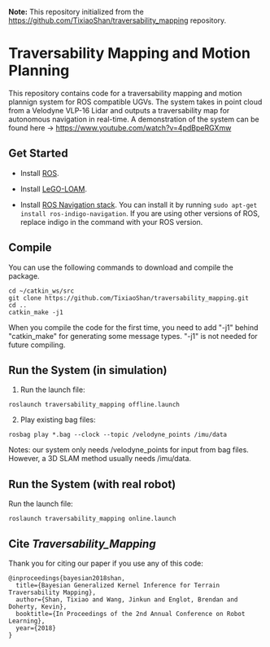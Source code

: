 **Note:** This repository initialized from the https://github.com/TixiaoShan/traversability_mapping repository.

# Traversability Mapping and Motion Planning

This repository contains code for a traversability mapping and motion plannign system for ROS compatible UGVs. The system takes in point cloud from a Velodyne VLP-16 Lidar and outputs a traversability map for autonomous navigation in real-time. A demonstration of the system can be found here -> https://www.youtube.com/watch?v=4pdBpeRGXmw


## Get Started

- Install [ROS](http://www.ros.org/install/).

- Install [LeGO-LOAM](https://github.com/RobustFieldAutonomyLab/LeGO-LOAM).

- Install [ROS Navigation stack](http://wiki.ros.org/navigation). You can install it by running ```sudo apt-get install ros-indigo-navigation```. If you are using other versions of ROS, replace indigo in the command with your ROS version.


## Compile

You can use the following commands to download and compile the package.

```
cd ~/catkin_ws/src
git clone https://github.com/TixiaoShan/traversability_mapping.git
cd ..
catkin_make -j1
```
When you compile the code for the first time, you need to add "-j1" behind "catkin_make" for generating some message types. "-j1" is not needed for future compiling.

## Run the System (in simulation)

1. Run the launch file:
```
roslaunch traversability_mapping offline.launch
```

2. Play existing bag files:
```
rosbag play *.bag --clock --topic /velodyne_points /imu/data
```
Notes: our system only needs /velodyne_points for input from bag files. However, a 3D SLAM method usually needs /imu/data.

## Run the System (with real robot)

Run the launch file:
```
roslaunch traversability_mapping online.launch
```

## Cite *Traversability_Mapping*

Thank you for citing our paper if you use any of this code: 
```
@inproceedings{bayesian2018shan,
  title={Bayesian Generalized Kernel Inference for Terrain Traversability Mapping},
  author={Shan, Tixiao and Wang, Jinkun and Englot, Brendan and Doherty, Kevin},
  booktitle={In Proceedings of the 2nd Annual Conference on Robot Learning},
  year={2018}
}
```
